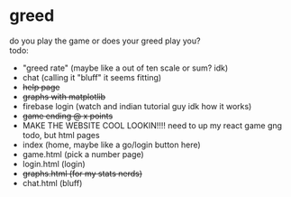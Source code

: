 # greed
do you play the game or does your greed play you? <br>
todo: 
- "greed rate" (maybe like a out of ten scale or sum? idk)
- chat (calling it "bluff" it seems fitting)
- ~~help page~~
- ~~graphs with matplotlib~~
- firebase login (watch and indian tutorial guy idk how it works)
- ~~game ending @ x points~~
- MAKE THE WEBSITE COOL LOOKIN!!!! need to up my react game gng
todo, but html pages
- index (home, maybe like a go/login button here)
- game.html (pick a number page)
- login.html (login)
- ~~graphs.html (for my stats nerds)~~
- chat.html (bluff)
